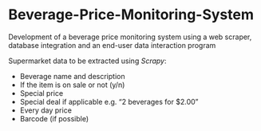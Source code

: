 # Beverage-Price-Monitoring-System
Development of a beverage price monitoring system using a web scraper, database integration and an end-user data interaction program

 Supermarket data to be extracted using <i>Scrapy</i>:
 <ul>    
  <li>Beverage name and description</li>
  <li>If the item is on sale or not (y/n)</li>
  <li>Special price</li>
  <li>Special deal if applicable e.g. “2 beverages for $2.00”</li> 
  <li>Every day price</li> 
  <li>Barcode (if possible)</li>
</ul>
